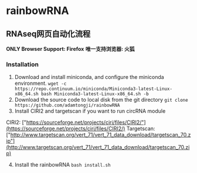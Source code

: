 # rainbowRNA
## RNAseq网页自动化流程

**ONLY Browser Support: Firefox**
**唯一支持浏览器: 火狐**

### Installation
1. Download and install miniconda, and configure the miniconda environment.
`
wget -c https://repo.continuum.io/miniconda/Miniconda3-latest-Linux-x86_64.sh
bash Miniconda3-latest-Linux-x86_64.sh -b
`
2. Download the source code to local disk from the git directory
`
git clone https://github.com/adamtongji/rainbowRNA
`
3. Install CIRI2 and targetscan if you want to run circRNA module

CIRI2: ["https://sourceforge.net/projects/ciri/files/CIRI2/"](https://sourceforge.net/projects/ciri/files/CIRI2/)
Targetscan: ["http://www.targetscan.org/vert_71/vert_71_data_download/targetscan_70.zip"](http://www.targetscan.org/vert_71/vert_71_data_download/targetscan_70.zip)

4. Install the rainbowRNA
`
bash install.sh
`


